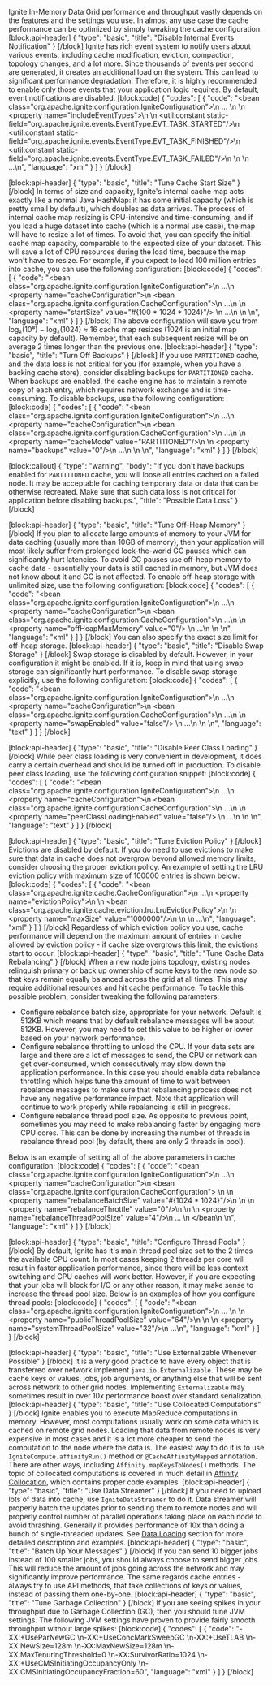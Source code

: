 Ignite In-Memory Data Grid performance and throughput vastly depends on the features and the settings you use. In almost any use case the cache performance can be optimized by simply tweaking the cache configuration.
[block:api-header]
{
  "type": "basic",
  "title": "Disable Internal Events Notification"
}
[/block]
Ignite has rich event system to notify users about various events, including cache modification, eviction, compaction, topology changes, and a lot more. Since thousands of events per second are generated, it creates an additional load on the system. This can lead to significant performance degradation. Therefore, it is highly recommended to enable only those events that your application logic requires. By default, event notifications are disabled.
[block:code]
{
  "codes": [
    {
      "code": "<bean class=\"org.apache.ignite.configuration.IgniteConfiguration\">\n    ... \n    <!-- Enable only some events and leave other ones disabled. -->\n    <property name=\"includeEventTypes\">\n        <list>\n            <util:constant static-field=\"org.apache.ignite.events.EventType.EVT_TASK_STARTED\"/>\n            <util:constant static-field=\"org.apache.ignite.events.EventType.EVT_TASK_FINISHED\"/>\n            <util:constant static-field=\"org.apache.ignite.events.EventType.EVT_TASK_FAILED\"/>\n        </list>\n    </property>\n    ...\n</bean>",
      "language": "xml"
    }
  ]
}
[/block]

[block:api-header]
{
  "type": "basic",
  "title": "Tune Cache Start Size"
}
[/block]
In terms of size and capacity, Ignite's internal cache map acts exactly like a normal Java HashMap: it has some initial capacity (which is pretty small by default), which doubles as data arrives. The process of internal cache map resizing is CPU-intensive and time-consuming, and if you load a huge dataset into cache (which is a normal use case), the map will have to resize a lot of times. To avoid that, you can specify the initial cache map capacity, comparable to the expected size of your dataset. This will save a lot of CPU resources during the load time, because the map won't have to resize. For example, if you expect to load 100 million entries into cache, you can use the following configuration:
[block:code]
{
  "codes": [
    {
      "code": "<bean class=\"org.apache.ignite.configuration.IgniteConfiguration\">\n    ...\n    <property name=\"cacheConfiguration\">\n        <bean class=\"org.apache.ignite.configuration.CacheConfiguration\">\n            ...\n            <!-- Set initial cache capacity to ~ 100M. -->\n            <property name=\"startSize\" value=\"#{100 * 1024 * 1024}\"/> \n            ...\n        </bean>\n    </property>\n</bean>",
      "language": "xml"
    }
  ]
}
[/block]
The above configuration will save you from log₂(10⁸) − log₂(1024) ≈ 16 cache map resizes (1024 is an initial map capacity by default). Remember, that each subsequent resize will be on average 2 times longer than the previous one.
[block:api-header]
{
  "type": "basic",
  "title": "Turn Off Backups"
}
[/block]
If you use `PARTITIONED` cache, and the data loss is not critical for you (for example, when you have a backing cache store), consider disabling backups for `PARTITIONED` cache. When backups are enabled, the cache engine has to maintain a remote copy of each entry, which requires network exchange and is time-consuming. To disable backups, use the following configuration:
[block:code]
{
  "codes": [
    {
      "code": "<bean class=\"org.apache.ignite.configuration.IgniteConfiguration\">\n    ...\n    <property name=\"cacheConfiguration\">\n        <bean class=\"org.apache.ignite.configuration.CacheConfiguration\">\n            ...\n            <!-- Set cache mode. -->\n            <property name=\"cacheMode\" value=\"PARTITIONED\"/>\n            <!-- Set number of backups to 0-->\n            <property name=\"backups\" value=\"0\"/>\n            ...\n        </bean>\n    </property>\n</bean>",
      "language": "xml"
    }
  ]
}
[/block]

[block:callout]
{
  "type": "warning",
  "body": "If you don't have backups enabled for `PARTITIONED` cache, you will loose all entries cached on a failed node. It may be acceptable for caching temporary data or data that can be otherwise recreated. Make sure that such data loss is not critical for application before disabling backups.",
  "title": "Possible Data Loss"
}
[/block]

[block:api-header]
{
  "type": "basic",
  "title": "Tune Off-Heap Memory"
}
[/block]
If you plan to allocate large amounts of memory to your JVM for data caching (usually more than 10GB of memory), then your application will most likely suffer from prolonged lock-the-world GC pauses which can significantly hurt latencies. To avoid GC pauses use off-heap memory to cache data - essentially your data is still cached in memory, but JVM does not know about it and GC is not affected. To enable off-heap storage with unlimited size, use the following configuration:
[block:code]
{
  "codes": [
    {
      "code": "<bean class=\"org.apache.ignite.configuration.IgniteConfiguration\">\n    ...\n    <property name=\"cacheConfiguration\">\n        <bean class=\"org.apache.ignite.configuration.CacheConfiguration\">\n            ...\n            <!-- Enable off-heap storage with unlimited size. -->\n            <property name=\"offHeapMaxMemory\" value=\"0\"/> \n            ...\n        </bean>\n    </property>\n</bean>",
      "language": "xml"
    }
  ]
}
[/block]
You can also specify the exact size limit for off-heap storage.
[block:api-header]
{
  "type": "basic",
  "title": "Disable Swap Storage"
}
[/block]
Swap storage is disabled by default. However, in your configuration it might be enabled. If it is, keep in mind that using swap storage can significantly hurt performance. To disable swap storage explicitly, use the following configuration:
[block:code]
{
  "codes": [
    {
      "code": "<bean class=\"org.apache.ignite.configuration.IgniteConfiguration\">\n    ...\n    <property name=\"cacheConfiguration\">\n        <bean class=\"org.apache.ignite.configuration.CacheConfiguration\">\n            ...\n            <!-- Disable swap. -->\n            <property name=\"swapEnabled\" value=\"false\"/> \n            ...\n        </bean>\n    </property>\n</bean>",
      "language": "text"
    }
  ]
}
[/block]

[block:api-header]
{
  "type": "basic",
  "title": "Disable Peer Class Loading"
}
[/block]
While peer class loading is very convenient in development, it does carry a certain overhead and should be turned off in production. To disable peer class loading, use the following configuration snippet:
[block:code]
{
  "codes": [
    {
      "code": "<bean class=\"org.apache.ignite.configuration.IgniteConfiguration\">\n    ...\n    <property name=\"cacheConfiguration\">\n        <bean class=\"org.apache.ignite.configuration.CacheConfiguration\">\n            ...\n            <!-- Explicitly disable peer class loading. -->\n            <property name=\"peerClassLoadingEnabled\" value=\"false\"/> \n            ...\n        </bean>\n    </property>\n</bean>",
      "language": "text"
    }
  ]
}
[/block]

[block:api-header]
{
  "type": "basic",
  "title": "Tune Eviction Policy"
}
[/block]
Evictions are disabled by default. If you do need to use evictions to make sure that data in cache does not overgrow beyond allowed memory limits, consider choosing the proper eviction policy.  An example of setting the LRU eviction policy with maximum size of 100000 entries is shown below:
[block:code]
{
  "codes": [
    {
      "code": "<bean class=\"org.apache.ignite.cache.CacheConfiguration\">\n    ...\n    <property name=\"evictionPolicy\">\n        <!-- LRU eviction policy. -->\n        <bean class=\"org.apache.ignite.cache.eviction.lru.LruEvictionPolicy\">\n            <!-- Set the maximum cache size to 1 million (default is 100,000). -->\n            <property name=\"maxSize\" value=\"1000000\"/>\n        </bean>\n    </property>\n    ...\n</bean>",
      "language": "xml"
    }
  ]
}
[/block]
Regardless of which eviction policy you use, cache performance will depend on the maximum amount of entries in cache allowed by eviction policy - if cache size overgrows this limit, the evictions start to occur.
[block:api-header]
{
  "type": "basic",
  "title": "Tune Cache Data Rebalancing"
}
[/block]
When a new node joins topology, existing nodes relinquish primary or back up ownership of some keys to the new node so that keys remain equally balanced across the grid at all times. This may require additional resources and hit cache performance. To tackle this possible problem, consider tweaking the following parameters:
  * Configure rebalance batch size, appropriate for your network. Default is 512KB which means that by default rebalance messages will be about 512KB. However, you may need to set this value to be higher or lower based on your network performance.
  * Configure rebalance throttling to unload the CPU. If your data sets are large and there are a lot of messages to send, the CPU or network can get over-consumed, which consecutively may slow down the application performance. In this case you should enable data rebalance throttling which helps tune the amount of time to wait between rebalance messages to make sure that rebalancing process does not have any negative performance impact. Note that application will continue to work properly while rebalancing is still in progress.
  * Configure rebalance thread pool size. As opposite to previous point, sometimes you may need to make rebalancing faster by engaging more CPU cores. This can be done by increasing the number of threads in rebalance thread pool (by default, there are only 2 threads in pool).

Below is an example of setting all of the above parameters in cache configuration:
[block:code]
{
  "codes": [
    {
      "code": "<bean class=\"org.apache.ignite.configuration.IgniteConfiguration\">\n    ...\n    <property name=\"cacheConfiguration\">\n        <bean class=\"org.apache.ignite.configuration.CacheConfiguration\">             \n            <!-- Set rebalance batch size to 1 MB. -->\n            <property name=\"rebalanceBatchSize\" value=\"#{1024 * 1024}\"/>\n \n            <!-- Explicitly disable rebalance throttling. -->\n            <property name=\"rebalanceThrottle\" value=\"0\"/>\n \n            <!-- Set 4 threads for rebalancing. -->\n            <property name=\"rebalanceThreadPoolSize\" value=\"4\"/>\n            ... \n        </bean\n    </property>\n</bean>",
      "language": "xml"
    }
  ]
}
[/block]

[block:api-header]
{
  "type": "basic",
  "title": "Configure Thread Pools"
}
[/block]
By default, Ignite has it's main thread pool size set to the 2 times the available CPU count. In most cases keeping 2 threads per core will result in faster application performance, since there will be less context switching and CPU caches will work better. However, if you are expecting that your jobs will block for I/O or any other reason, it may make sense to increase the thread pool size. Below is an examples of how you configure thread pools:
[block:code]
{
  "codes": [
    {
      "code": "<bean class=\"org.apache.ignite.configuration.IgniteConfiguration\">\n    ... \n    <!-- Configure internal thread pool. -->\n    <property name=\"publicThreadPoolSize\" value=\"64\"/>\n    \n    <!-- Configure system thread pool. -->\n    <property name=\"systemThreadPoolSize\" value=\"32\"/>\n    ...\n</bean>",
      "language": "xml"
    }
  ]
}
[/block]

[block:api-header]
{
  "type": "basic",
  "title": "Use Externalizable Whenever Possible"
}
[/block]
It is a very good practice to have every object that is transferred over network implement `java.io.Externalizable`. These may be cache keys or values, jobs, job arguments, or anything else that will be sent across network to other grid nodes. Implementing `Externalizable` may sometimes result in over 10x performance boost over standard serialization.
[block:api-header]
{
  "type": "basic",
  "title": "Use Collocated Computations"
}
[/block]
Ignite enables you to execute MapReduce computations in memory. However, most computations usually work on some data which is cached on remote grid nodes. Loading that data from remote nodes is very expensive in most cases and it is a lot more cheaper to send the computation to the node where the data is. The easiest way to do it is to use `IgniteCompute.affinityRun()` method or `@CacheAffinityMapped` annotation. There are other ways, including `Affinity.mapKeysToNodes()` methods. The topic of collocated computations is covered in much detail in [Affinity Collocation](doc:affinity-collocation), which contains proper code examples.
[block:api-header]
{
  "type": "basic",
  "title": "Use Data Streamer"
}
[/block]
If you need to upload lots of data into cache, use `IgniteDataStreamer` to do it. Data streamer will properly batch the updates prior to sending them to remote nodes and will properly control number of parallel operations taking place on each node to avoid thrashing. Generally it provides performance of 10x than doing a bunch of single-threaded updates. See [Data Loading](doc:data-loading) section for more detailed description and examples.
[block:api-header]
{
  "type": "basic",
  "title": "Batch Up Your Messages"
}
[/block]
If you can send 10 bigger jobs instead of 100 smaller jobs, you should always choose to send bigger jobs. This will reduce the amount of jobs going across the network and may significantly improve performance. The same regards cache entries - always try to use API methods, that take collections of keys or values, instead of passing them one-by-one.
[block:api-header]
{
  "type": "basic",
  "title": "Tune Garbage Collection"
}
[/block]
If you are seeing spikes in your throughput due to Garbage Collection (GC), then you should tune JVM settings. The following JVM settings have proven to provide fairly smooth throughput without large spikes:
[block:code]
{
  "codes": [
    {
      "code": "-XX:+UseParNewGC \n-XX:+UseConcMarkSweepGC \n-XX:+UseTLAB \n-XX:NewSize=128m \n-XX:MaxNewSize=128m \n-XX:MaxTenuringThreshold=0 \n-XX:SurvivorRatio=1024 \n-XX:+UseCMSInitiatingOccupancyOnly \n-XX:CMSInitiatingOccupancyFraction=60",
      "language": "xml"
    }
  ]
}
[/block]